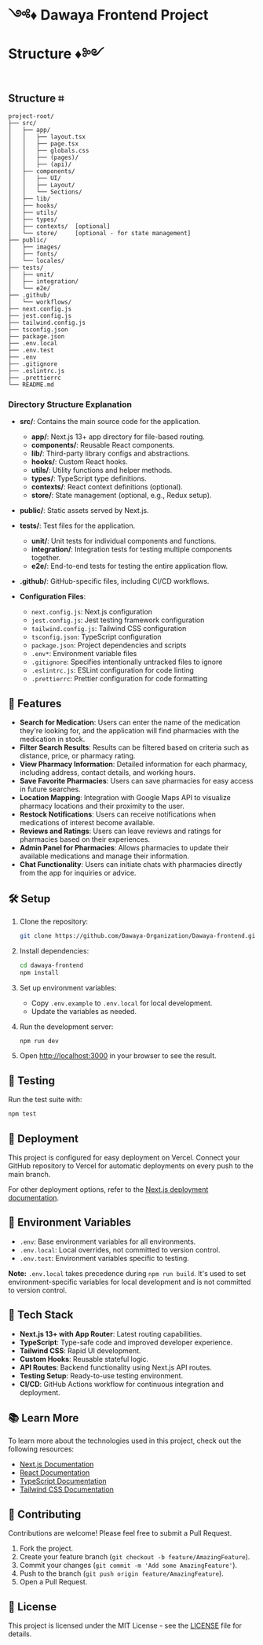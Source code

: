 # ༺♦ Dawaya Frontend Project Structure ♦༻

## Structure ⌗

```
project-root/
├── src/
│   ├── app/
│   │   ├── layout.tsx
│   │   ├── page.tsx
│   │   ├── globals.css
│   │   ├── (pages)/
│   │   ├── (api)/
│   ├── components/
│   │   ├── UI/
│   │   ├── Layout/
│   │   └── Sections/
│   ├── lib/
│   ├── hooks/
│   ├── utils/
│   ├── types/
│   ├── contexts/  [optional]
│   └── store/     [optional - for state management]
├── public/
│   ├── images/
│   ├── fonts/
│   └── locales/
├── tests/
│   ├── unit/
│   ├── integration/
│   └── e2e/
├── .github/
│   └── workflows/
├── next.config.js
├── jest.config.js
├── tailwind.config.js
├── tsconfig.json
├── package.json
├── .env.local
├── .env.test
├── .env
├── .gitignore
├── .eslintrc.js
├── .prettierrc
└── README.md
```

### Directory Structure Explanation

- **src/**: Contains the main source code for the application.
  - **app/**: Next.js 13+ app directory for file-based routing.
  - **components/**: Reusable React components.
  - **lib/**: Third-party library configs and abstractions.
  - **hooks/**: Custom React hooks.
  - **utils/**: Utility functions and helper methods.
  - **types/**: TypeScript type definitions.
  - **contexts/**: React context definitions (optional).
  - **store/**: State management (optional, e.g., Redux setup).

- **public/**: Static assets served by Next.js.

- **tests/**: Test files for the application.
  - **unit/**: Unit tests for individual components and functions.
  - **integration/**: Integration tests for testing multiple components together.
  - **e2e/**: End-to-end tests for testing the entire application flow.

- **.github/**: GitHub-specific files, including CI/CD workflows.

- **Configuration Files**:
  - `next.config.js`: Next.js configuration
  - `jest.config.js`: Jest testing framework configuration
  - `tailwind.config.js`: Tailwind CSS configuration
  - `tsconfig.json`: TypeScript configuration
  - `package.json`: Project dependencies and scripts
  - `.env*`: Environment variable files
  - `.gitignore`: Specifies intentionally untracked files to ignore
  - `.eslintrc.js`: ESLint configuration for code linting
  - `.prettierrc`: Prettier configuration for code formatting

## 🚀 Features

- **Search for Medication**: Users can enter the name of the medication they're looking for, and the application will find pharmacies with the medication in stock.
- **Filter Search Results**: Results can be filtered based on criteria such as distance, price, or pharmacy rating.
- **View Pharmacy Information**: Detailed information for each pharmacy, including address, contact details, and working hours.
- **Save Favorite Pharmacies**: Users can save pharmacies for easy access in future searches.
- **Location Mapping**: Integration with Google Maps API to visualize pharmacy locations and their proximity to the user.
- **Restock Notifications**: Users can receive notifications when medications of interest become available.
- **Reviews and Ratings**: Users can leave reviews and ratings for pharmacies based on their experiences.
- **Admin Panel for Pharmacies**: Allows pharmacies to update their available medications and manage their information.
- **Chat Functionality**: Users can initiate chats with pharmacies directly from the app for inquiries or advice.

## 🛠️ Setup

1. Clone the repository:

   ```bash
   git clone https://github.com/Dawaya-Organization/Dawaya-frontend.git
   ```

2. Install dependencies:

   ```bash
   cd dawaya-frontend
   npm install
   ```

3. Set up environment variables:

   - Copy `.env.example` to `.env.local` for local development.
   - Update the variables as needed.

4. Run the development server:

   ```bash
   npm run dev
   ```

5. Open [http://localhost:3000](http://localhost:3000) in your browser to see the result.

## 🧪 Testing

Run the test suite with:

```bash
npm test
```

## 🚢 Deployment

This project is configured for easy deployment on Vercel. Connect your GitHub repository to Vercel for automatic deployments on every push to the main branch.

For other deployment options, refer to the [Next.js deployment documentation](https://nextjs.org/docs/deployment).

## 🔑 Environment Variables

- `.env`: Base environment variables for all environments.
- `.env.local`: Local overrides, not committed to version control.
- `.env.test`: Environment variables specific to testing.

**Note:** `.env.local` takes precedence during `npm run build`. It's used to set environment-specific variables for local development and is not committed to version control.

## 🧩 Tech Stack

- **Next.js 13+ with App Router**: Latest routing capabilities.
- **TypeScript**: Type-safe code and improved developer experience.
- **Tailwind CSS**: Rapid UI development.
- **Custom Hooks**: Reusable stateful logic.
- **API Routes**: Backend functionality using Next.js API routes.
- **Testing Setup**: Ready-to-use testing environment.
- **CI/CD**: GitHub Actions workflow for continuous integration and deployment.

## 📚 Learn More

To learn more about the technologies used in this project, check out the following resources:

- [Next.js Documentation](https://nextjs.org/docs)
- [React Documentation](https://reactjs.org/docs)
- [TypeScript Documentation](https://www.typescriptlang.org/docs/)
- [Tailwind CSS Documentation](https://tailwindcss.com/docs)

## 🤝 Contributing

Contributions are welcome! Please feel free to submit a Pull Request.

1. Fork the project.
2. Create your feature branch (`git checkout -b feature/AmazingFeature`).
3. Commit your changes (`git commit -m 'Add some AmazingFeature'`).
4. Push to the branch (`git push origin feature/AmazingFeature`).
5. Open a Pull Request.

## 📄 License

This project is licensed under the MIT License - see the [LICENSE](https://github.com/Dawaya-Organization/Dawaya-Technical-Docs/blob/main/LICENSE) file for details.
